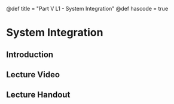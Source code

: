 @def title = "Part V L1 - System Integration"
@def hascode = true

# System Integration
## Introduction

## Lecture Video

## Lecture Handout
